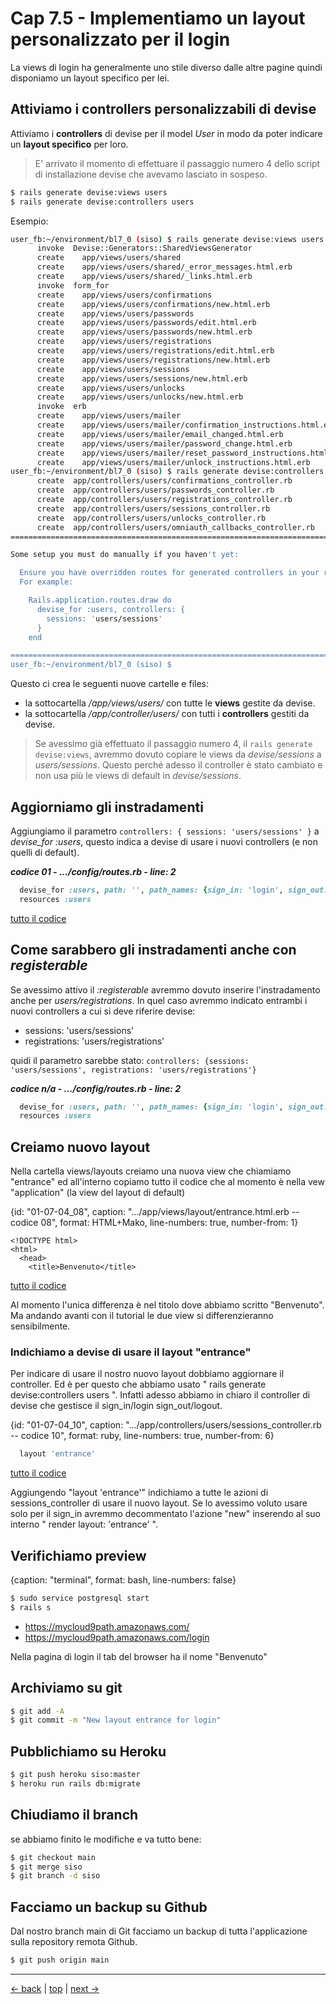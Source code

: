 # <a name="top"></a> Cap 7.5 - Implementiamo un layout personalizzato per il login

La views di login ha generalmente uno stile diverso dalle altre pagine quindi disponiamo un layout specifico per lei.



## Attiviamo i controllers personalizzabili di devise

Attiviamo i **controllers** di devise per il model *User* in modo da poter indicare un **layout specifico** per loro.

> E' arrivato il momento di effettuare il passaggio numero 4 dello script di installazione devise che avevamo lasciato in sospeso.

```bash
$ rails generate devise:views users
$ rails generate devise:controllers users
```

Esempio:

```bash
user_fb:~/environment/bl7_0 (siso) $ rails generate devise:views users
      invoke  Devise::Generators::SharedViewsGenerator
      create    app/views/users/shared
      create    app/views/users/shared/_error_messages.html.erb
      create    app/views/users/shared/_links.html.erb
      invoke  form_for
      create    app/views/users/confirmations
      create    app/views/users/confirmations/new.html.erb
      create    app/views/users/passwords
      create    app/views/users/passwords/edit.html.erb
      create    app/views/users/passwords/new.html.erb
      create    app/views/users/registrations
      create    app/views/users/registrations/edit.html.erb
      create    app/views/users/registrations/new.html.erb
      create    app/views/users/sessions
      create    app/views/users/sessions/new.html.erb
      create    app/views/users/unlocks
      create    app/views/users/unlocks/new.html.erb
      invoke  erb
      create    app/views/users/mailer
      create    app/views/users/mailer/confirmation_instructions.html.erb
      create    app/views/users/mailer/email_changed.html.erb
      create    app/views/users/mailer/password_change.html.erb
      create    app/views/users/mailer/reset_password_instructions.html.erb
      create    app/views/users/mailer/unlock_instructions.html.erb
user_fb:~/environment/bl7_0 (siso) $ rails generate devise:controllers users
      create  app/controllers/users/confirmations_controller.rb
      create  app/controllers/users/passwords_controller.rb
      create  app/controllers/users/registrations_controller.rb
      create  app/controllers/users/sessions_controller.rb
      create  app/controllers/users/unlocks_controller.rb
      create  app/controllers/users/omniauth_callbacks_controller.rb
===============================================================================

Some setup you must do manually if you haven't yet:

  Ensure you have overridden routes for generated controllers in your routes.rb.
  For example:

    Rails.application.routes.draw do
      devise_for :users, controllers: {
        sessions: 'users/sessions'
      }
    end

===============================================================================
user_fb:~/environment/bl7_0 (siso) $ 
```

Questo ci crea le seguenti nuove cartelle e files:

- la sottocartella */app/views/users/* con tutte le **views** gestite da devise. 
- la sottocartella */app/controller/users/* con tutti i **controllers** gestiti da devise.

> Se avessimo già effettuato il passaggio numero 4, il `rails generate devise:views`, avremmo dovuto copiare le views da *devise/sessions* a *users/sessions*. 
> Questo perché adesso il controller è stato cambiato e non usa più le views di default in *devise/sessions*.



## Aggiorniamo gli instradamenti

Aggiungiamo il parametro `controllers: { sessions: 'users/sessions' }` a *devise_for :users*, questo indica a devise di usare i nuovi controllers (e non quelli di default).


***codice 01 - .../config/routes.rb - line: 2***

```ruby
  devise_for :users, path: '', path_names: {sign_in: 'login', sign_out: 'logout'}, controllers: { sessions: 'users/sessions' }
  resources :users
```

[tutto il codice](https://github.com/flaviobordonidev/leanpubabrandnewcms/blob/master/01-base/07-authentication/05_01-config-routes.rb)


## Come sarabbero gli instradamenti anche con *registerable*

Se avessimo attivo il *:registerable* avremmo dovuto inserire l'instradamento anche per *users/registrations*. 
In quel caso avremmo indicato entrambi i nuovi controllers a cui si deve riferire devise:

- sessions: 'users/sessions'
- registrations: 'users/registrations'

quidi il parametro sarebbe stato: `controllers: {sessions: 'users/sessions', registrations: 'users/registrations'}`

***codice n/a - .../config/routes.rb - line: 2***

```ruby
  devise_for :users, path: '', path_names: {sign_in: 'login', sign_out: 'logout'}, controllers: {sessions: 'users/sessions', registrations: 'users/registrations'}
  resources :users
```



## Creiamo nuovo layout

Nella cartella views/layouts creiamo una nuova view che chiamiamo "entrance" ed all'interno copiamo tutto il codice che al momento è nella vew "application" (la view del layout di default)

{id: "01-07-04_08", caption: ".../app/views/layout/entrance.html.erb -- codice 08", format: HTML+Mako, line-numbers: true, number-from: 1}

```html+erb
<!DOCTYPE html>
<html>
  <head>
    <title>Benvenuto</title>
```

[tutto il codice](#01-07-04_08all)

Al momento l'unica differenza è nel titolo dove abbiamo scritto "Benvenuto". Ma andando avanti con il tutorial le due view si differenzieranno sensibilmente.



### Indichiamo a devise di usare il layout "entrance"

Per indicare di usare il nostro nuovo layout dobbiamo aggiornare il controller. Ed è per questo che abbiamo usato " rails generate devise:controllers users ". Infatti adesso abbiamo in chiaro il controller di devise che gestisce il sign_in/login sign_out/logout. 

{id: "01-07-04_10", caption: ".../app/controllers/users/sessions_controller.rb -- codice 10", format: ruby, line-numbers: true, number-from: 6}

```ruby
  layout 'entrance'
```

[tutto il codice](#01-07-04_10all)

Aggiungendo "layout 'entrance'" indichiamo a tutte le azioni di sessions_controller di usare il nuovo layout. Se lo avessimo voluto usare solo per il sign_in avremmo decommentato l'azione "new" inserendo al suo interno " render layout: 'entrance' ".




## Verifichiamo preview

{caption: "terminal", format: bash, line-numbers: false}

```bash
$ sudo service postgresql start
$ rails s
```

* https://mycloud9path.amazonaws.com/
* https://mycloud9path.amazonaws.com/login

Nella pagina di login il tab del browser ha il nome "Benvenuto"



## Archiviamo su git

```bash
$ git add -A
$ git commit -m "New layout entrance for login"
```



## Pubblichiamo su Heroku

```bash
$ git push heroku siso:master
$ heroku run rails db:migrate
```



## Chiudiamo il branch

se abbiamo finito le modifiche e va tutto bene:

```bash
$ git checkout main
$ git merge siso
$ git branch -d siso
```



## Facciamo un backup su Github

Dal nostro branch main di Git facciamo un backup di tutta l'applicazione sulla repository remota Github.

```bash
$ git push origin main
```



---

[<- back](https://github.com/flaviobordonidev/leanpubabrandnewcms/blob/master/01-base/07-authentication/04-devise-login_logout-it.md)
 | [top](#top) |
[next ->](https://github.com/flaviobordonidev/leanpubabrandnewcms/blob/master/01-base/08-authentication_i18n/01-devise_i18n-it.md)
